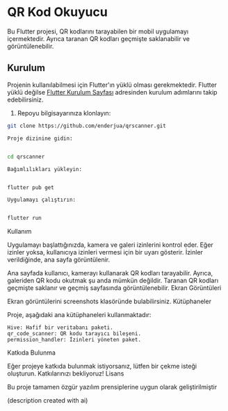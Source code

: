 # QR Kod Okuyucu

Bu Flutter projesi, QR kodlarını tarayabilen bir mobil uygulamayı içermektedir. Ayrıca taranan QR kodları geçmişte saklanabilir ve görüntülenebilir.

## Kurulum

Projenin kullanılabilmesi için Flutter'ın yüklü olması gerekmektedir. Flutter yüklü değilse [Flutter Kurulum Sayfası](https://flutter.dev/docs/get-started/install) adresinden kurulum adımlarını takip edebilirsiniz.

1. Repoyu bilgisayarınıza klonlayın:

```bash
git clone https://github.com/enderjua/qrscanner.git
```
    Proje dizinine gidin:

```bash

cd qrscanner
```
    Bağımlılıkları yükleyin:

```bash

flutter pub get
```
    Uygulamayı çalıştırın:

```bash

flutter run
```
Kullanım

Uygulamayı başlattığınızda, kamera ve galeri izinlerini kontrol eder. Eğer izinler yoksa, kullanıcıya izinleri vermesi için bir uyarı gösterir. İzinler verildiğinde, ana sayfa görüntülenir.

Ana sayfada kullanıcı, kamerayı kullanarak QR kodları tarayabilir. Ayrıca, galeriden QR kodu okutmak şu anda mümkün değildir. Taranan QR kodları geçmişte saklanır ve geçmiş sayfasında görüntülenebilir.
Ekran Görüntüleri

Ekran görüntülerini screenshots klasöründe bulabilirsiniz.
Kütüphaneler

Proje, aşağıdaki ana kütüphaneleri kullanmaktadır:

    Hive: Hafif bir veritabanı paketi.
    qr_code_scanner: QR kodu tarayıcı bileşeni.
    permission_handler: İzinleri yöneten paket.

Katkıda Bulunma

Eğer projeye katkıda bulunmak istiyorsanız, lütfen bir çekme isteği oluşturun. Katkılarınızı bekliyoruz!
Lisans

Bu proje tamamen özgür yazılım prensiplerine uygun olarak geliştirilmiştir

(description created with ai)
